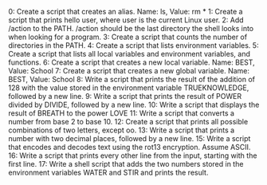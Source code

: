 0: Create a script that creates an alias. Name: ls, Value: rm *
1: Create a script that prints hello user, where user is the current Linux user.
2: Add /action to the PATH. /action should be the last directory the shell looks into when looking for a program.
3: Create a script that counts the number of directories in the PATH.
4: Create a script that lists environment variables.
5: Create a script that lists all local variables and environment variables, and functions.
6: Create a script that creates a new local variable. Name: BEST, Value: School
7: Create a script that creates a new global variable. Name: BEST, Value: School
8: Write a script that prints the result of the addition of 128 with the value stored in the environment variable TRUEKNOWLEDGE, followed by a new line.
9: Write a script that prints the result of POWER divided by DIVIDE, followed by a new line.
10: Write a script that displays the result of BREATH to the power LOVE
11: Write a script that converts a number from base 2 to base 10.
12: Create a script that prints all possible combinations of two letters, except oo.
13: Write a script that prints a number with two decimal places, followed by a new line.
15: Write a script that encodes and decodes text using the rot13 encryption. Assume ASCII.
16: Write a script that prints every other line from the input, starting with the first line.
17: Write a shell script that adds the two numbers stored in the environment variables WATER and STIR and prints the result.
